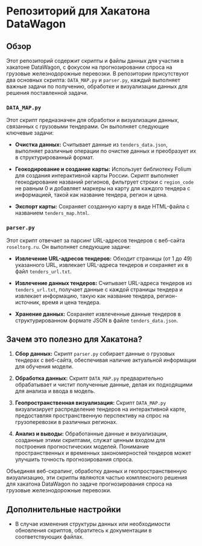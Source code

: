 # Репозиторий для Хакатона DataWagon

## Обзор
Этот репозиторий содержит скрипты и файлы данных для участия в хакатоне DataWagon, с фокусом на прогнозировании спроса на грузовые железнодорожные перевозки. В репозитории присутствуют два основных скрипта: `DATA_MAP.py` и `parser.py`, каждый выполняет важные задачи по получению, обработке и визуализации данных для решения поставленной задачи.

### `DATA_MAP.py`
Этот скрипт предназначен для обработки и визуализации данных, связанных с грузовыми тендерами. Он выполняет следующие ключевые задачи:

- **Очистка данных:** Считывает данные из `tenders_data.json`, выполняет различные операции по очистке данных и преобразует их в структурированный формат.

- **Геокодирование и создание карты:** Использует библиотеку Folium для создания интерактивной карты России. Скрипт выполняет геокодирование названий регионов, фильтрует строки с `region_code` не равным 0 и добавляет маркеры на карту для каждого тендера с информацией, такой как название тендера, регион и цена.

- **Экспорт карты:** Сохраняет созданную карту в виде HTML-файла с названием `tenders_map.html`.

### `parser.py`
Этот скрипт отвечает за парсинг URL-адресов тендеров с веб-сайта `roseltorg.ru`. Он выполняет следующие задачи:

- **Извлечение URL-адресов тендеров:** Обходит страницы (от 1 до 49) указанного URL, извлекает URL-адреса тендеров и сохраняет их в файл `tenders_url.txt`.

- **Извлечение данных тендеров:** Считывает URL-адреса тендеров из `tenders_url.txt`, получает данные с каждой страницы тендера и извлекает информацию, такую как название тендера, регион-источник, время и цена тендера.

- **Хранение данных:** Сохраняет извлеченные данные тендеров в структурированном формате JSON в файле `tenders_data.json`.

## Зачем это полезно для Хакатона?
1. **Сбор данных:** Скрипт `parser.py` собирает данные о грузовых тендерах с веб-сайта, обеспечивая наличие актуальной информации для обучения модели.

2. **Обработка данных:** Скрипт `DATA_MAP.py` предварительно обрабатывает и чистит полученные данные, делая их подходящими для анализа и ввода в модель.

3. **Геопространственная визуализация:** Скрипт `DATA_MAP.py` визуализирует распределение тендеров на интерактивной карте, предоставляя пространственную перспективу на спрос на грузоперевозки в различных регионах.

4. **Анализ и выводы:** Обработанные данные и визуализации, созданные этими скриптами, служат ценным входом для построения прогностических моделей. Понимание пространственных и временных закономерностей тендеров может улучшить точность прогнозирования спроса.

Объединяя веб-скрапинг, обработку данных и геопространственную визуализацию, эти скрипты являются частью комплексного решения для хакатона DataWagon по задаче прогнозирования спроса на грузовые железнодорожные перевозки.

## Дополнительные настройки
- В случае изменения структуры данных или необходимости обновления скриптов, обратитесь к документации в соответствующих файлах.
 
